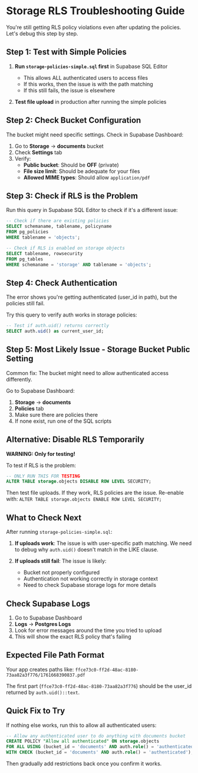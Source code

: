 # Storage RLS Troubleshooting Guide

You're still getting RLS policy violations even after updating the policies. Let's debug this step by step.

## Step 1: Test with Simple Policies

1. **Run `storage-policies-simple.sql` first** in Supabase SQL Editor
   - This allows ALL authenticated users to access files
   - If this works, then the issue is with the path matching
   - If this still fails, the issue is elsewhere

2. **Test file upload** in production after running the simple policies

## Step 2: Check Bucket Configuration

The bucket might need specific settings. Check in Supabase Dashboard:

1. Go to **Storage** → **documents** bucket
2. Check **Settings** tab
3. Verify:
   - **Public bucket**: Should be **OFF** (private)
   - **File size limit**: Should be adequate for your files
   - **Allowed MIME types**: Should allow `application/pdf`

## Step 3: Check if RLS is the Problem

Run this query in Supabase SQL Editor to check if it's a different issue:

```sql
-- Check if there are existing policies
SELECT schemaname, tablename, policyname 
FROM pg_policies 
WHERE tablename = 'objects';

-- Check if RLS is enabled on storage objects
SELECT tablename, rowsecurity 
FROM pg_tables 
WHERE schemaname = 'storage' AND tablename = 'objects';
```

## Step 4: Check Authentication

The error shows you're getting authenticated (user_id in path), but the policies still fail. 

Try this query to verify auth works in storage policies:

```sql
-- Test if auth.uid() returns correctly
SELECT auth.uid() as current_user_id;
```

## Step 5: Most Likely Issue - Storage Bucket Public Setting

Common fix: The bucket might need to allow authenticated access differently.

Go to Supabase Dashboard:
1. **Storage** → **documents** 
2. **Policies** tab
3. Make sure there are policies there
4. If none exist, run one of the SQL scripts

## Alternative: Disable RLS Temporarily

**WARNING: Only for testing!**

To test if RLS is the problem:

```sql
-- ONLY RUN THIS FOR TESTING
ALTER TABLE storage.objects DISABLE ROW LEVEL SECURITY;
```

Then test file uploads. If they work, RLS policies are the issue.
Re-enable with: `ALTER TABLE storage.objects ENABLE ROW LEVEL SECURITY;`

## What to Check Next

After running `storage-policies-simple.sql`:

1. **If uploads work**: The issue is with user-specific path matching. We need to debug why `auth.uid()` doesn't match in the LIKE clause.

2. **If uploads still fail**: The issue is likely:
   - Bucket not properly configured
   - Authentication not working correctly in storage context
   - Need to check Supabase storage logs for more details

## Check Supabase Logs

1. Go to Supabase Dashboard
2. **Logs** → **Postgres Logs**
3. Look for error messages around the time you tried to upload
4. This will show the exact RLS policy that's failing

## Expected File Path Format

Your app creates paths like: `ffce73c0-ff2d-48ac-8180-73aa82a3f776/1761668390837.pdf`

The first part (`ffce73c0-ff2d-48ac-8180-73aa82a3f776`) should be the user_id returned by `auth.uid()::text`.

## Quick Fix to Try

If nothing else works, run this to allow all authenticated users:

```sql
-- Allow any authenticated user to do anything with documents bucket
CREATE POLICY "Allow all authenticated" ON storage.objects
FOR ALL USING (bucket_id = 'documents' AND auth.role() = 'authenticated')
WITH CHECK (bucket_id = 'documents' AND auth.role() = 'authenticated');
```

Then gradually add restrictions back once you confirm it works.

